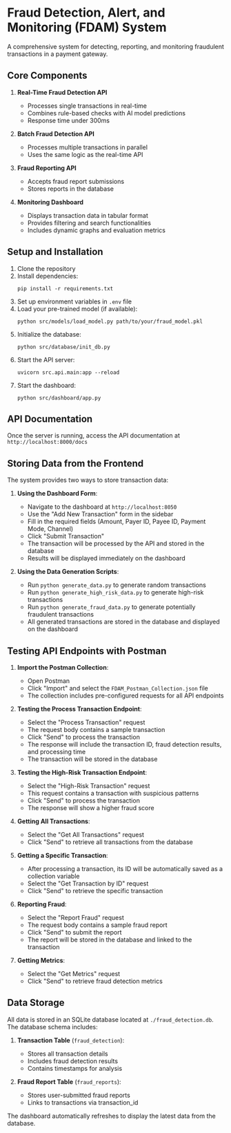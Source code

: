 # Fraud Detection, Alert, and Monitoring (FDAM) System

A comprehensive system for detecting, reporting, and monitoring fraudulent transactions in a payment gateway.

## Core Components

1. **Real-Time Fraud Detection API**
   - Processes single transactions in real-time
   - Combines rule-based checks with AI model predictions
   - Response time under 300ms

2. **Batch Fraud Detection API**
   - Processes multiple transactions in parallel
   - Uses the same logic as the real-time API

3. **Fraud Reporting API**
   - Accepts fraud report submissions
   - Stores reports in the database

4. **Monitoring Dashboard**
   - Displays transaction data in tabular format
   - Provides filtering and search functionalities
   - Includes dynamic graphs and evaluation metrics

## Setup and Installation

1. Clone the repository
2. Install dependencies:
   ```
   pip install -r requirements.txt
   ```
3. Set up environment variables in `.env` file
4. Load your pre-trained model (if available):
   ```
   python src/models/load_model.py path/to/your/fraud_model.pkl
   ```
5. Initialize the database:
   ```
   python src/database/init_db.py
   ```
6. Start the API server:
   ```
   uvicorn src.api.main:app --reload
   ```
7. Start the dashboard:
   ```
   python src/dashboard/app.py
   ```

## API Documentation

Once the server is running, access the API documentation at `http://localhost:8000/docs`

## Storing Data from the Frontend

The system provides two ways to store transaction data:

1. **Using the Dashboard Form**:
   - Navigate to the dashboard at `http://localhost:8050`
   - Use the "Add New Transaction" form in the sidebar
   - Fill in the required fields (Amount, Payer ID, Payee ID, Payment Mode, Channel)
   - Click "Submit Transaction"
   - The transaction will be processed by the API and stored in the database
   - Results will be displayed immediately on the dashboard

2. **Using the Data Generation Scripts**:
   - Run `python generate_data.py` to generate random transactions
   - Run `python generate_high_risk_data.py` to generate high-risk transactions
   - Run `python generate_fraud_data.py` to generate potentially fraudulent transactions
   - All generated transactions are stored in the database and displayed on the dashboard

## Testing API Endpoints with Postman

1. **Import the Postman Collection**:
   - Open Postman
   - Click "Import" and select the `FDAM_Postman_Collection.json` file
   - The collection includes pre-configured requests for all API endpoints

2. **Testing the Process Transaction Endpoint**:
   - Select the "Process Transaction" request
   - The request body contains a sample transaction
   - Click "Send" to process the transaction
   - The response will include the transaction ID, fraud detection results, and processing time
   - The transaction will be stored in the database

3. **Testing the High-Risk Transaction Endpoint**:
   - Select the "High-Risk Transaction" request
   - This request contains a transaction with suspicious patterns
   - Click "Send" to process the transaction
   - The response will show a higher fraud score

4. **Getting All Transactions**:
   - Select the "Get All Transactions" request
   - Click "Send" to retrieve all transactions from the database

5. **Getting a Specific Transaction**:
   - After processing a transaction, its ID will be automatically saved as a collection variable
   - Select the "Get Transaction by ID" request
   - Click "Send" to retrieve the specific transaction

6. **Reporting Fraud**:
   - Select the "Report Fraud" request
   - The request body contains a sample fraud report
   - Click "Send" to submit the report
   - The report will be stored in the database and linked to the transaction

7. **Getting Metrics**:
   - Select the "Get Metrics" request
   - Click "Send" to retrieve fraud detection metrics

## Data Storage

All data is stored in an SQLite database located at `./fraud_detection.db`. The database schema includes:

1. **Transaction Table** (`fraud_detection`):
   - Stores all transaction details
   - Includes fraud detection results
   - Contains timestamps for analysis

2. **Fraud Report Table** (`fraud_reports`):
   - Stores user-submitted fraud reports
   - Links to transactions via transaction_id

The dashboard automatically refreshes to display the latest data from the database.
